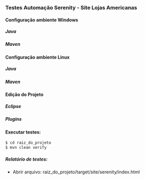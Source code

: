 ### Testes Automação Serenity - Site Lojas Americanas


#### Configuração ambiente Windows
##### Java
#####  Maven
#### 


#### Configuração ambiente Linux
#####  Java
#####  Maven
##### 


#### Edição do Projeto
##### Eclipse
##### Plugins
##### 


#### Executar testes:

```sh
$ cd raiz_do_projeto
$ mvn clean verify
```


##### Relatório de testes: 
* Abrir arquivo: raiz_do_projeto/target/site/serenity/index.html